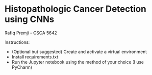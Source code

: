 # Histopathologic Cancer Detection using CNNs

Rafiq Premji - CSCA 5642

Instructions:
- (Optional but suggested) Create and activate a virtual environment
- Install requirements.txt
- Run the Jupyter notebook using the method of your choice (I use PyCharm)